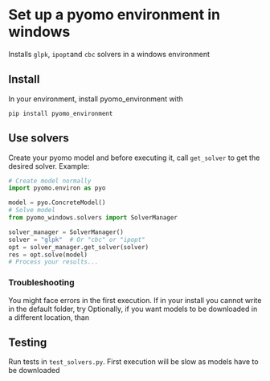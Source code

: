 # Set up a pyomo environment in windows

Installs `glpk`, `ipopt`and `cbc` solvers in a windows environment

## Install

In your environment, install pyomo_environment with
```commandline
pip install pyomo_environment
```

## Use solvers
Create your pyomo model and before executing it, call `get_solver` to get the desired solver.
Example:

```python
# Create model normally
import pyomo.environ as pyo

model = pyo.ConcreteModel()
# Solve model
from pyomo_windows.solvers import SolverManager

solver_manager = SolverManager()
solver = "glpk"  # Or "cbc" or "ipopt"
opt = solver_manager.get_solver(solver)
res = opt.solve(model)
# Process your results...
```
### Troubleshooting
You might face errors in the first execution. 
If in your install you cannot write in the default folder, try
Optionally, if you want models to be downloaded in a different location, than 

## Testing
Run tests in `test_solvers.py`. First execution will be slow as models have to be downloaded

